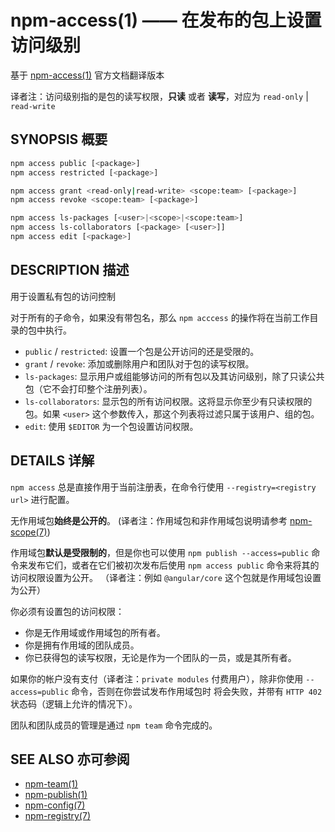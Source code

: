 npm-access(1) —— 在发布的包上设置访问级别
=======================================================
基于 [npm-access(1)](https://github.com/npm/npm/blob/latest/doc/cli/npm-access.md) 官方文档翻译版本

译者注：访问级别指的是包的读写权限，**只读** 或者 **读写**，对应为 `read-only` | `read-write`

## SYNOPSIS 概要
```bash
npm access public [<package>]
npm access restricted [<package>]

npm access grant <read-only|read-write> <scope:team> [<package>]
npm access revoke <scope:team> [<package>]

npm access ls-packages [<user>|<scope>|<scope:team>]
npm access ls-collaborators [<package> [<user>]]
npm access edit [<package>]
```


## DESCRIPTION 描述
用于设置私有包的访问控制

对于所有的子命令，如果没有带包名，那么 `npm acccess` 的操作将在当前工作目录的包中执行。

* `public` / `restricted`:
  设置一个包是公开访问的还是受限的。
* `grant` / `revoke`:
  添加或删除用户和团队对于包的读写权限。
* `ls-packages`:
  显示用户或组能够访问的所有包以及其访问级别，除了只读公共包（它不会打印整个注册列表）。
* `ls-collaborators`: 
  显示包的所有访问权限。这将显示你至少有只读权限的包。如果 `<user>` 这个参数传入，那这个列表将过滤只属于该用户、组的包。
* `edit`:
  使用 `$EDITOR` 为一个包设置访问权限。


## DETAILS 详解
`npm access` 总是直接作用于当前注册表，在命令行使用 `--registry=<registry url>` 进行配置。

无作用域包**始终是公开的**。
(译者注：作用域包和非作用域包说明请参考 [npm-scope(7)](https://docs.npmjs.com/misc/scope))

作用域包**默认是受限制的**，但是你也可以使用 `npm publish --access=public` 命令来发布它们，或者在它们被初次发布后使用 `npm access public` 命令来将其的访问权限设置为公开。
（译者注：例如 `@angular/core` 这个包就是作用域包设置为公开）

你必须有设置包的访问权限：
* 你是无作用域或作用域包的所有者。
* 你是拥有作用域的团队成员。
* 你已获得包的读写权限，无论是作为一个团队的一员，或是其所有者。

如果你的帐户没有支付（译者注：`private modules` 付费用户），除非你使用 `--access=public` 命令，否则在你尝试发布作用域包时
将会失败，并带有 `HTTP 402` 状态码（逻辑上允许的情况下）。

团队和团队成员的管理是通过 `npm team` 命令完成的。

## SEE ALSO 亦可参阅
* [npm-team(1)](https://docs.npmjs.com/cli/team)
* [npm-publish(1)](https://docs.npmjs.com/cli/publish)
* [npm-config(7)](https://docs.npmjs.com/misc/config)
* [npm-registry(7)](https://docs.npmjs.com/misc/registry)
